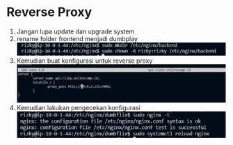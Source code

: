 # Reverse Proxy

1. Jangan lupa update dan upgrade system
2. rename folder frontend menjadi dumbplay
   <br>
   <img src=".image/2.PNG">
   <br>
3. Kemudian buat konfigurasi untuk reverse proxy
   <br>
   <img src=".image/3.PNG">
   <br>
4. Kemudian lakukan pengecekan konfigurasi
   <br>
   <img src=".image/4.PNG">
   <br>